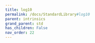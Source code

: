 ```yaml
---
title: log10
permalink: /docs/StandardLibrary#log10
parent: intrinsics
grand_parent: std
has_children: False
nav_order: 22
---
```


